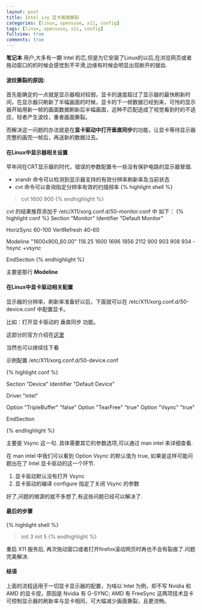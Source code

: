 ```yaml
---
layout: post
title: Intel ivy 显卡画面撕裂
categories: [linux, opensuse, x11, config]
tags: [linux, opensuse, x11, config]
fullview: true
comments: true
---
```


**笔记本** 用户,大多有一顆 Intel 的芯,但是为它安装了Linux的以后,在浏览网页或者拖动窗口的的时候会感觉到不平滑,边缘有时候会明显出现断开的锯齿.

#### 波纹撕裂的原因:
首先能确定的一点就是显示器相对较弱，显卡的速度超过了显示器的最快刷新时间，在显示器只刷新了半幅画面的时候，显卡的下一帧数据已经到来，可怜的显示器开始用新一帧的画面数据刷新后半幅画面，这种不匹配造成了视觉看到时的不适应，轻者产生波纹，重者画面撕裂。

而解决这一问题的办法就是在**显卡驱动中打开垂直同步**的功能，让显卡等待显示器完整的画完一帧后，再送新的数据过去。

#### 在Linux中显示器相关设置
早年间在CRT显示器的时代，错误的参数配置令一些没有保护电路的显示器冒烟.

* xrandr 命令可以检测到显示器支持的有效分辨率刷新率及当前状态
* cvt 命令可以查询指定分辨率有效的扫描频率
{% highlight shell %}
> cvt 1600 900
{% endhighlight %}

cvt 的结果推荐添加于 /etc/X11/xorg.conf.d/50-monitor.conf 中 如下：
{% highlight conf %}
Section "Monitor"
  Identifier "Default Monitor"

  HorizSync 60-100
  VertRefresh 40-60

  Modeline "1600x900_60.00"  118.25  1600 1696 1856 2112  900 903 908 934 -hsync +vsync

EndSection
{% endhighlight %}

主要是那行 **Modeline**

#### 在Linux中显卡驱动相关配置
显示器的分辨率，刷新率准备好以后，下面就可以在 /etc/X11/xorg.conf.d/50-device.conf 中配置显卡。

比如：打开显卡驱动的 垂直同步 功能。

这部分的官方介绍在[这里](https://en.opensuse.org/SDB:Configuring_graphics_cards_and_monitor_settings)

当然也可以继续往下看

示例配置 /etc/X11/xorg.conf.d/50-device.conf

{% highlight conf %}

Section "Device"
  Identifier "Default Device"

  Driver "intel"

  Option "TripleBuffer" "false"
  Option "TearFree" "true"
  Option "Vsync" "true"

EndSection

{% endhighlight %}


主要是 Vsync 这一句. 具体需要其它的参数选项,可以通过 man intel 来详细查看.

在 man intel 中我们可以看到 Option Vsync 的默认值为 true, 如果是这样可能问题出在了 Intel 显卡驱动的这一个环节.

1. 显卡驱动默认没有打开 Vsync
1. 显卡驱动的编译 configure 指定了关闭 Vsync 的参数

好了,问题的根源的就不多想了,有这些问题已经可以解决了.

#### 最后的步骤
{% highlight shell %}
> init 3
> init 5
{% endhighlight %}

重启 X11 服务后, 再次拖动窗口或者打开firefox滚动网页时再也不会有裂痕了.问题完美解决.

#### 结语

上面的流程适用于一切显卡显示器的配置，为啥以 Intel 为例，却不写 Nvidia 和 AMD 的显卡捏，原因是 Nvidia 有 G-SYNC; AMD 有 FreeSync 这两项技术显卡可控制显示器的刷新率与显卡相同，可大幅减少画面撕裂，且更流畅。

